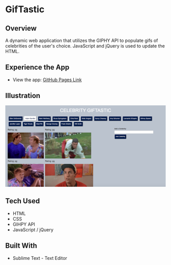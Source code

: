 # GifTastic

## Overview

A dynamic web application that utilizes the GIPHY API to populate gifs of celebrities of the user's choice. JavaScript and jQuery is used to update the HTML.

## Experience the App

* View the app: [GitHub Pages Link](https://nicolelcarvalho.github.io/GifTastic/)

## Illustration

![homepage](demo/homepage.png)

## Tech Used
- HTML
- CSS
- GIHPY API
- JavaScript / jQuery

## Built With

* Sublime Text - Text Editor